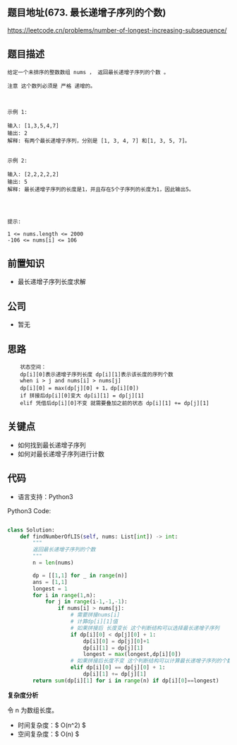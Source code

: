 
## 题目地址(673. 最长递增子序列的个数)

https://leetcode.cn/problems/number-of-longest-increasing-subsequence/

## 题目描述

```
给定一个未排序的整数数组 nums ， 返回最长递增子序列的个数 。

注意 这个数列必须是 严格 递增的。

 

示例 1:

输入: [1,3,5,4,7]
输出: 2
解释: 有两个最长递增子序列，分别是 [1, 3, 4, 7] 和[1, 3, 5, 7]。


示例 2:

输入: [2,2,2,2,2]
输出: 5
解释: 最长递增子序列的长度是1，并且存在5个子序列的长度为1，因此输出5。


 

提示: 

1 <= nums.length <= 2000
-106 <= nums[i] <= 106
```

## 前置知识

- 最长递增子序列长度求解

## 公司

- 暂无

## 思路

        状态空间：
        dp[i][0]表示递增子序列长度 dp[i][1]表示该长度的序列个数
        when i > j and nums[i] > nums[j]
        dp[i][0] = max(dp[j][0] + 1，dp[i][0]) 
        if 拼接后dp[i][0]变大 dp[i][1] = dp[j][1]
        elif 凭借后dp[i][0]不变 就需要叠加之前的状态 dp[i][1] += dp[j][1]

## 关键点

-  如何找到最长递增子序列
- 如何对最长递增子序列进行计数

## 代码

- 语言支持：Python3

Python3 Code:

```python

class Solution:
    def findNumberOfLIS(self, nums: List[int]) -> int:
        """
        返回最长递增子序列的个数
        """
        n = len(nums)

        dp = [[1,1] for _ in range(n)]
        ans = [1,1]
        longest = 1
        for i in range(1,n):
            for j in range(i-1,-1,-1):
                if nums[i] > nums[j]:
                    # 需要拼接nums[i] 
                    # 计算dp[i][1]值
                    # 如果拼接后 长度变长 这个判断结构可以选择最长递增子序列
                    if dp[i][0] < dp[j][0] + 1:
                        dp[i][0] = dp[j][0]+1
                        dp[i][1] = dp[j][1]
                        longest = max(longest,dp[i][0])
                    # 如果拼接后长度不变 这个判断结构可以计算最长递增子序列的个数
                    elif dp[i][0] == dp[j][0] + 1:
                        dp[i][1] += dp[j][1]
        return sum(dp[i][1] for i in range(n) if dp[i][0]==longest)

```


**复杂度分析**

令 n 为数组长度。

- 时间复杂度：$ O(n^2) $
- 空间复杂度：$ O(n) $
